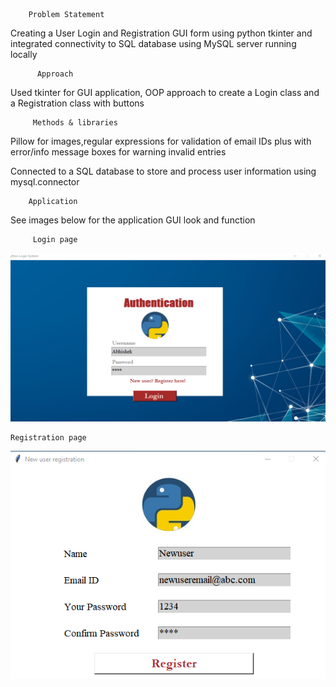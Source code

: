         Problem Statement

Creating a User Login and Registration GUI form using python tkinter and integrated connectivity to SQL database using MySQL server running locally 

          Approach

Used tkinter for GUI application, OOP approach to create a Login class and a Registration class with buttons

         Methods & libraries

Pillow for images,regular expressions for validation of email IDs plus with error/info message boxes for warning invalid entries

Connected to a SQL database to store and process user information using mysql.connector 

        Application

See images below for the application GUI look and function

         Login page
         
     

![Alt Text](https://github.com/AbhishekatGithub/Abhishek1996/blob/main/MyProjects/GUI_LoginSystem_with_Tkinter/Login%20image.png?raw=true)

    Registration page
    
    
![Alt Text](https://github.com/AbhishekatGithub/Abhishek1996/blob/main/MyProjects/GUI_LoginSystem_with_Tkinter/Register%20image.png?raw=true)
